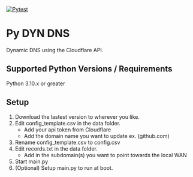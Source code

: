 [![Pytest](https://github.com/Scotten-Labs/python-template/actions/workflows/pytest.yml/badge.svg)](https://github.com/Scotten-Labs/python-template/actions/workflows/pytest.yml)

# Py DYN DNS

Dynamic DNS using the Cloudflare API.

## Supported Python Versions / Requirements

Python 3.10.x or greater

## Setup

1. Download the lastest version to wherever you like.
2. Edit config_template.csv in the data folder.
    - Add your api token from Cloudflare
    - Add the domain name you want to update ex. (github.com)
3. Rename config_template.csv to config.csv
4. Edit records.txt in the data folder.
    - Add in the subdomain(s) you want to point towards the local WAN
5. Start main.py
6. (Optional) Setup main.py to run at boot.
